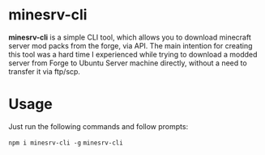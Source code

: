# minesrv-cli

**minesrv-cli** is a simple CLI tool, which allows you to download minecraft server mod packs from the forge, via API. The main intention for creating this tool was a hard time I experienced while trying to download a modded server from Forge to Ubuntu Server machine directly, without a need to transfer it via ftp/scp. 

# Usage
 Just run the following commands and follow prompts:
 
 `npm i minesrv-cli -g`
  `minesrv-cli`
